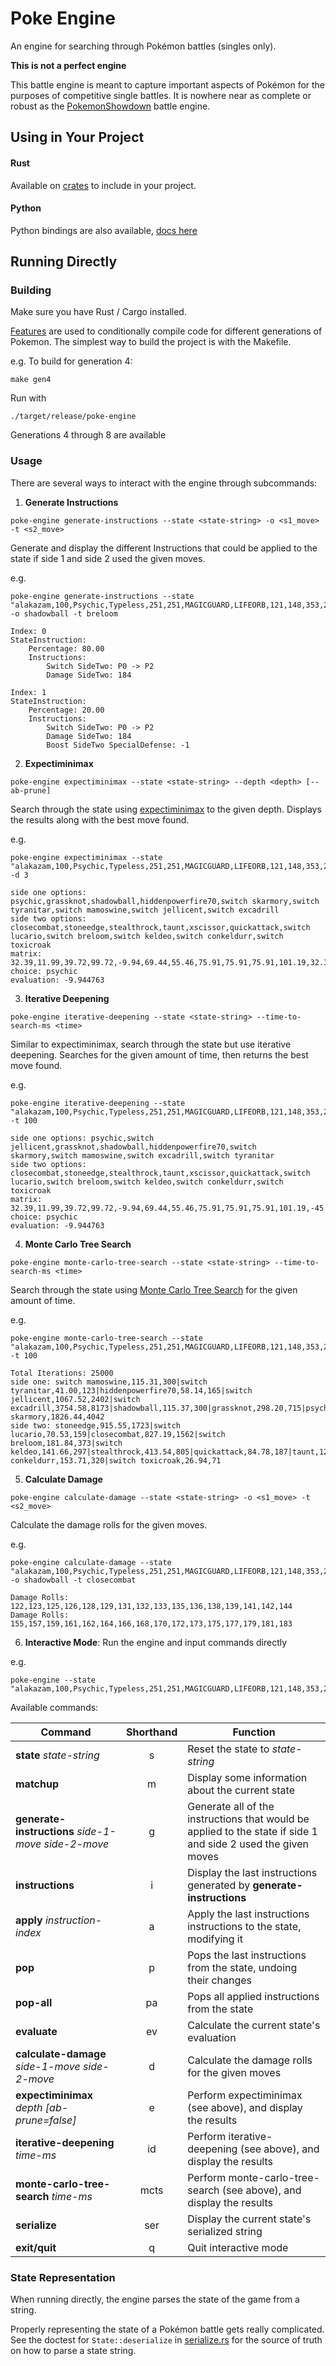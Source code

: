 # Poke Engine

An engine for searching through Pokémon battles (singles only).

**This is not a perfect engine**

This battle engine is meant to capture important aspects of Pokémon for the purposes of competitive single battles.
It is nowhere near as complete or robust as the [PokemonShowdown](https://github.com/smogon/pokemon-showdown) battle engine.

## Using in Your Project

#### Rust
Available on [crates](https://crates.io/crates/poke-engine) to include in your project.

#### Python
Python bindings are also available, [docs here](https://poke-engine.readthedocs.io/en/latest/)

## Running Directly

### Building

Make sure you have Rust / Cargo installed.

[Features](https://doc.rust-lang.org/cargo/reference/features.html) are used to conditionally compile code for different generations of Pokemon.
The simplest way to build the project is with the Makefile.

e.g. To build for generation 4:

```shell
make gen4
```

Run with
    
```shell
./target/release/poke-engine
```

Generations 4 through 8 are available

### Usage

There are several ways to interact with the engine through subcommands:

1. **Generate Instructions**
```shell
poke-engine generate-instructions --state <state-string> -o <s1_move> -t <s2_move>
```
Generate and display the different Instructions that could be applied to the state if side 1 and side 2 used the given moves.

e.g.
```shell
poke-engine generate-instructions --state "alakazam,100,Psychic,Typeless,251,251,MAGICGUARD,LIFEORB,121,148,353,206,365,None,0,25.5,PSYCHIC;false;16,GRASSKNOT;false;32,SHADOWBALL;false;24,HIDDENPOWERFIRE70;false;24,NONE;true;32,NONE;true;32=skarmory,100,Steel,Flying,271,271,STURDY,CUSTAPBERRY,259,316,104,177,262,None,0,25.5,STEALTHROCK;false;32,SPIKES;false;32,BRAVEBIRD;false;24,THIEF;false;40,NONE;true;32,NONE;true;32=tyranitar,100,Rock,Dark,404,404,SANDSTREAM,CHOPLEBERRY,305,256,203,327,159,None,0,25.5,CRUNCH;false;24,SUPERPOWER;false;8,THUNDERWAVE;false;32,PURSUIT;false;32,NONE;true;32,NONE;true;32=mamoswine,100,Ice,Ground,362,362,THICKFAT,NEVERMELTICE,392,196,158,176,241,None,0,25.5,ICESHARD;false;48,EARTHQUAKE;false;16,SUPERPOWER;false;8,ICICLECRASH;false;16,NONE;true;32,NONE;true;32=jellicent,100,Water,Ghost,404,404,WATERABSORB,AIRBALLOON,140,237,206,246,180,None,0,25.5,TAUNT;false;32,NIGHTSHADE;false;24,WILLOWISP;false;24,RECOVER;false;16,NONE;true;32,NONE;true;32=excadrill,100,Ground,Steel,362,362,SANDFORCE,CHOICESCARF,367,156,122,168,302,None,0,25.5,EARTHQUAKE;false;16,IRONHEAD;false;24,ROCKSLIDE;false;16,RAPIDSPIN;false;64,NONE;true;32,NONE;true;32=0=0;0;0;0;0;0;0;0;0;0;0;0;0;0;0;0;0;0;0;==0=0=0=0=0=0=0=0=0=0=false=NONE=false=false=switch:0=false/terrakion,100,Rock,Fighting,323,323,JUSTIFIED,FOCUSSASH,357,216,163,217,346,None,0,25.5,CLOSECOMBAT;false;8,STONEEDGE;false;8,STEALTHROCK;false;32,TAUNT;false;32,XSCISSOR;false;24,QUICKATTACK;false;48=lucario,100,Fighting,Steel,281,281,JUSTIFIED,LIFEORB,350,176,241,177,279,None,0,25.5,CLOSECOMBAT;false;8,EXTREMESPEED;false;8,SWORDSDANCE;false;32,CRUNCH;false;24,ICEPUNCH;false;24,AURASPHERE;false;32=breloom,100,Grass,Fighting,262,262,TECHNICIAN,LIFEORB,394,196,141,156,239,None,0,25.5,MACHPUNCH;false;48,BULLETSEED;false;48,SWORDSDANCE;false;32,LOWSWEEP;false;32,DRAINPUNCH;false;16,PROTECT;false;16=keldeo,100,Water,Fighting,323,323,JUSTIFIED,LEFTOVERS,163,216,357,217,346,None,0,25.5,SECRETSWORD;false;16,HYDROPUMP;false;8,SCALD;false;24,SURF;false;24,HIDDENPOWERICE70;false;24,CALMMIND;false;32=conkeldurr,100,Fighting,Typeless,414,414,GUTS,LEFTOVERS,416,226,132,167,126,None,0,25.5,MACHPUNCH;false;48,DRAINPUNCH;false;16,ICEPUNCH;false;24,THUNDERPUNCH;false;24,BULKUP;false;32,PAYBACK;false;16=toxicroak,100,Poison,Fighting,307,307,DRYSKIN,LIFEORB,311,166,189,167,295,None,0,25.5,DRAINPUNCH;false;16,SUCKERPUNCH;false;8,SWORDSDANCE;false;32,ICEPUNCH;false;24,POISONJAB;false;32,SUBSTITUTE;false;16=0=0;0;0;0;0;0;0;0;0;0;0;0;0;0;0;0;0;0;0;==0=0=0=0=0=0=0=0=0=0=false=NONE=false=false=switch:0=false/none;5/none;5/false/false" -o shadowball -t breloom
```
```
Index: 0
StateInstruction: 
	Percentage: 80.00
	Instructions:
		Switch SideTwo: P0 -> P2
		Damage SideTwo: 184

Index: 1
StateInstruction: 
	Percentage: 20.00
	Instructions:
		Switch SideTwo: P0 -> P2
		Damage SideTwo: 184
		Boost SideTwo SpecialDefense: -1
```

2. **Expectiminimax**
```shell
poke-engine expectiminimax --state <state-string> --depth <depth> [--ab-prune]
```
Search through the state using [expectiminimax](https://en.wikipedia.org/wiki/Expectiminimax) to the given depth.
Displays the results along with the best move found.

e.g.
```shell
poke-engine expectiminimax --state "alakazam,100,Psychic,Typeless,251,251,MAGICGUARD,LIFEORB,121,148,353,206,365,None,0,25.5,PSYCHIC;false;16,GRASSKNOT;false;32,SHADOWBALL;false;24,HIDDENPOWERFIRE70;false;24,NONE;true;32,NONE;true;32=skarmory,100,Steel,Flying,271,271,STURDY,CUSTAPBERRY,259,316,104,177,262,None,0,25.5,STEALTHROCK;false;32,SPIKES;false;32,BRAVEBIRD;false;24,THIEF;false;40,NONE;true;32,NONE;true;32=tyranitar,100,Rock,Dark,404,404,SANDSTREAM,CHOPLEBERRY,305,256,203,327,159,None,0,25.5,CRUNCH;false;24,SUPERPOWER;false;8,THUNDERWAVE;false;32,PURSUIT;false;32,NONE;true;32,NONE;true;32=mamoswine,100,Ice,Ground,362,362,THICKFAT,NEVERMELTICE,392,196,158,176,241,None,0,25.5,ICESHARD;false;48,EARTHQUAKE;false;16,SUPERPOWER;false;8,ICICLECRASH;false;16,NONE;true;32,NONE;true;32=jellicent,100,Water,Ghost,404,404,WATERABSORB,AIRBALLOON,140,237,206,246,180,None,0,25.5,TAUNT;false;32,NIGHTSHADE;false;24,WILLOWISP;false;24,RECOVER;false;16,NONE;true;32,NONE;true;32=excadrill,100,Ground,Steel,362,362,SANDFORCE,CHOICESCARF,367,156,122,168,302,None,0,25.5,EARTHQUAKE;false;16,IRONHEAD;false;24,ROCKSLIDE;false;16,RAPIDSPIN;false;64,NONE;true;32,NONE;true;32=0=0;0;0;0;0;0;0;0;0;0;0;0;0;0;0;0;0;0;0;==0=0=0=0=0=0=0=0=0=0=false=NONE=false=false=switch:0=false/terrakion,100,Rock,Fighting,323,323,JUSTIFIED,FOCUSSASH,357,216,163,217,346,None,0,25.5,CLOSECOMBAT;false;8,STONEEDGE;false;8,STEALTHROCK;false;32,TAUNT;false;32,XSCISSOR;false;24,QUICKATTACK;false;48=lucario,100,Fighting,Steel,281,281,JUSTIFIED,LIFEORB,350,176,241,177,279,None,0,25.5,CLOSECOMBAT;false;8,EXTREMESPEED;false;8,SWORDSDANCE;false;32,CRUNCH;false;24,ICEPUNCH;false;24,AURASPHERE;false;32=breloom,100,Grass,Fighting,262,262,TECHNICIAN,LIFEORB,394,196,141,156,239,None,0,25.5,MACHPUNCH;false;48,BULLETSEED;false;48,SWORDSDANCE;false;32,LOWSWEEP;false;32,DRAINPUNCH;false;16,PROTECT;false;16=keldeo,100,Water,Fighting,323,323,JUSTIFIED,LEFTOVERS,163,216,357,217,346,None,0,25.5,SECRETSWORD;false;16,HYDROPUMP;false;8,SCALD;false;24,SURF;false;24,HIDDENPOWERICE70;false;24,CALMMIND;false;32=conkeldurr,100,Fighting,Typeless,414,414,GUTS,LEFTOVERS,416,226,132,167,126,None,0,25.5,MACHPUNCH;false;48,DRAINPUNCH;false;16,ICEPUNCH;false;24,THUNDERPUNCH;false;24,BULKUP;false;32,PAYBACK;false;16=toxicroak,100,Poison,Fighting,307,307,DRYSKIN,LIFEORB,311,166,189,167,295,None,0,25.5,DRAINPUNCH;false;16,SUCKERPUNCH;false;8,SWORDSDANCE;false;32,ICEPUNCH;false;24,POISONJAB;false;32,SUBSTITUTE;false;16=0=0;0;0;0;0;0;0;0;0;0;0;0;0;0;0;0;0;0;0;==0=0=0=0=0=0=0=0=0=0=false=NONE=false=false=switch:0=false/none;5/none;5/false/false" -d 3
```
```
side one options: psychic,grassknot,shadowball,hiddenpowerfire70,switch skarmory,switch tyranitar,switch mamoswine,switch jellicent,switch excadrill
side two options: closecombat,stoneedge,stealthrock,taunt,xscissor,quickattack,switch lucario,switch breloom,switch keldeo,switch conkeldurr,switch toxicroak
matrix: 32.39,11.99,39.72,99.72,-9.94,69.44,55.46,75.91,75.91,75.91,101.19,32.39,-2.94,39.72,99.72,-28.60,69.44,53.51,79.84,108.92,78.63,-23.62,32.39,-20.35,34.37,94.37,-49.04,49.60,53.51,81.39,88.49,89.01,0.00,17.65,-43.57,11.15,71.15,-72.26,26.38,75.91,75.91,65.27,83.70,0.00,-76.18,-85.66,-72.00,-36.99,-34.19,-34.19,-50.07,-11.07,-25.16,-31.11,15.53,-119.69,-85.88,-101.20,-29.40,-100.00,-82.60,-90.04,-107.86,-77.15,-73.11,-25.90,-100.00,-95.17,-118.42,-75.85,-86.53,-86.53,-97.97,-102.52,-83.18,-74.85,-44.47,-45.01,-74.53,-117.55,-45.01,-56.64,-45.01,-84.08,-120.08,-45.01,-74.85,-44.47,-100.00,-47.20,-96.28,-32.62,-52.23,-42.56,-41.19,-120.08,-74.58,-74.85,-41.19
choice: psychic
evaluation: -9.944763
````

3. **Iterative Deepening**
```shell
poke-engine iterative-deepening --state <state-string> --time-to-search-ms <time>
```
Similar to expectiminimax, search through the state but use iterative deepening.
Searches for the given amount of time, then returns the best move found.

e.g.
```shell
poke-engine iterative-deepening --state "alakazam,100,Psychic,Typeless,251,251,MAGICGUARD,LIFEORB,121,148,353,206,365,None,0,25.5,PSYCHIC;false;16,GRASSKNOT;false;32,SHADOWBALL;false;24,HIDDENPOWERFIRE70;false;24,NONE;true;32,NONE;true;32=skarmory,100,Steel,Flying,271,271,STURDY,CUSTAPBERRY,259,316,104,177,262,None,0,25.5,STEALTHROCK;false;32,SPIKES;false;32,BRAVEBIRD;false;24,THIEF;false;40,NONE;true;32,NONE;true;32=tyranitar,100,Rock,Dark,404,404,SANDSTREAM,CHOPLEBERRY,305,256,203,327,159,None,0,25.5,CRUNCH;false;24,SUPERPOWER;false;8,THUNDERWAVE;false;32,PURSUIT;false;32,NONE;true;32,NONE;true;32=mamoswine,100,Ice,Ground,362,362,THICKFAT,NEVERMELTICE,392,196,158,176,241,None,0,25.5,ICESHARD;false;48,EARTHQUAKE;false;16,SUPERPOWER;false;8,ICICLECRASH;false;16,NONE;true;32,NONE;true;32=jellicent,100,Water,Ghost,404,404,WATERABSORB,AIRBALLOON,140,237,206,246,180,None,0,25.5,TAUNT;false;32,NIGHTSHADE;false;24,WILLOWISP;false;24,RECOVER;false;16,NONE;true;32,NONE;true;32=excadrill,100,Ground,Steel,362,362,SANDFORCE,CHOICESCARF,367,156,122,168,302,None,0,25.5,EARTHQUAKE;false;16,IRONHEAD;false;24,ROCKSLIDE;false;16,RAPIDSPIN;false;64,NONE;true;32,NONE;true;32=0=0;0;0;0;0;0;0;0;0;0;0;0;0;0;0;0;0;0;0;==0=0=0=0=0=0=0=0=0=0=false=NONE=false=false=switch:0=false/terrakion,100,Rock,Fighting,323,323,JUSTIFIED,FOCUSSASH,357,216,163,217,346,None,0,25.5,CLOSECOMBAT;false;8,STONEEDGE;false;8,STEALTHROCK;false;32,TAUNT;false;32,XSCISSOR;false;24,QUICKATTACK;false;48=lucario,100,Fighting,Steel,281,281,JUSTIFIED,LIFEORB,350,176,241,177,279,None,0,25.5,CLOSECOMBAT;false;8,EXTREMESPEED;false;8,SWORDSDANCE;false;32,CRUNCH;false;24,ICEPUNCH;false;24,AURASPHERE;false;32=breloom,100,Grass,Fighting,262,262,TECHNICIAN,LIFEORB,394,196,141,156,239,None,0,25.5,MACHPUNCH;false;48,BULLETSEED;false;48,SWORDSDANCE;false;32,LOWSWEEP;false;32,DRAINPUNCH;false;16,PROTECT;false;16=keldeo,100,Water,Fighting,323,323,JUSTIFIED,LEFTOVERS,163,216,357,217,346,None,0,25.5,SECRETSWORD;false;16,HYDROPUMP;false;8,SCALD;false;24,SURF;false;24,HIDDENPOWERICE70;false;24,CALMMIND;false;32=conkeldurr,100,Fighting,Typeless,414,414,GUTS,LEFTOVERS,416,226,132,167,126,None,0,25.5,MACHPUNCH;false;48,DRAINPUNCH;false;16,ICEPUNCH;false;24,THUNDERPUNCH;false;24,BULKUP;false;32,PAYBACK;false;16=toxicroak,100,Poison,Fighting,307,307,DRYSKIN,LIFEORB,311,166,189,167,295,None,0,25.5,DRAINPUNCH;false;16,SUCKERPUNCH;false;8,SWORDSDANCE;false;32,ICEPUNCH;false;24,POISONJAB;false;32,SUBSTITUTE;false;16=0=0;0;0;0;0;0;0;0;0;0;0;0;0;0;0;0;0;0;0;==0=0=0=0=0=0=0=0=0=0=false=NONE=false=false=switch:0=false/none;5/none;5/false/false" -t 100
```
```
side one options: psychic,switch jellicent,grassknot,shadowball,hiddenpowerfire70,switch skarmory,switch mamoswine,switch excadrill,switch tyranitar
side two options: closecombat,stoneedge,stealthrock,taunt,xscissor,quickattack,switch lucario,switch breloom,switch keldeo,switch conkeldurr,switch toxicroak
matrix: 32.39,11.99,39.72,99.72,-9.94,69.44,55.46,75.91,75.91,75.91,101.19,-45.01,NaN,NaN,NaN,NaN,NaN,NaN,NaN,NaN,NaN,NaN,32.39,-2.94,39.72,99.72,-28.60,NaN,NaN,NaN,NaN,NaN,NaN,32.39,-20.35,NaN,NaN,NaN,NaN,NaN,NaN,NaN,NaN,NaN,17.65,-43.57,NaN,NaN,NaN,NaN,NaN,NaN,NaN,NaN,NaN,-76.18,NaN,NaN,NaN,NaN,NaN,NaN,NaN,NaN,NaN,NaN,-100.00,NaN,NaN,NaN,NaN,NaN,NaN,NaN,NaN,NaN,NaN,-100.00,NaN,NaN,NaN,NaN,NaN,NaN,NaN,NaN,NaN,NaN,-119.69,NaN,NaN,NaN,NaN,NaN,NaN,NaN,NaN,NaN,NaN
choice: psychic
evaluation: -9.944763
```

4. **Monte Carlo Tree Search**
```shell
poke-engine monte-carlo-tree-search --state <state-string> --time-to-search-ms <time>
```
Search through the state using [Monte Carlo Tree Search](https://en.wikipedia.org/wiki/Monte_Carlo_tree_search) for the given amount of time.

e.g.
```shell
poke-engine monte-carlo-tree-search --state "alakazam,100,Psychic,Typeless,251,251,MAGICGUARD,LIFEORB,121,148,353,206,365,None,0,25.5,PSYCHIC;false;16,GRASSKNOT;false;32,SHADOWBALL;false;24,HIDDENPOWERFIRE70;false;24,NONE;true;32,NONE;true;32=skarmory,100,Steel,Flying,271,271,STURDY,CUSTAPBERRY,259,316,104,177,262,None,0,25.5,STEALTHROCK;false;32,SPIKES;false;32,BRAVEBIRD;false;24,THIEF;false;40,NONE;true;32,NONE;true;32=tyranitar,100,Rock,Dark,404,404,SANDSTREAM,CHOPLEBERRY,305,256,203,327,159,None,0,25.5,CRUNCH;false;24,SUPERPOWER;false;8,THUNDERWAVE;false;32,PURSUIT;false;32,NONE;true;32,NONE;true;32=mamoswine,100,Ice,Ground,362,362,THICKFAT,NEVERMELTICE,392,196,158,176,241,None,0,25.5,ICESHARD;false;48,EARTHQUAKE;false;16,SUPERPOWER;false;8,ICICLECRASH;false;16,NONE;true;32,NONE;true;32=jellicent,100,Water,Ghost,404,404,WATERABSORB,AIRBALLOON,140,237,206,246,180,None,0,25.5,TAUNT;false;32,NIGHTSHADE;false;24,WILLOWISP;false;24,RECOVER;false;16,NONE;true;32,NONE;true;32=excadrill,100,Ground,Steel,362,362,SANDFORCE,CHOICESCARF,367,156,122,168,302,None,0,25.5,EARTHQUAKE;false;16,IRONHEAD;false;24,ROCKSLIDE;false;16,RAPIDSPIN;false;64,NONE;true;32,NONE;true;32=0=0;0;0;0;0;0;0;0;0;0;0;0;0;0;0;0;0;0;0;==0=0=0=0=0=0=0=0=0=0=false=NONE=false=false=switch:0=false/terrakion,100,Rock,Fighting,323,323,JUSTIFIED,FOCUSSASH,357,216,163,217,346,None,0,25.5,CLOSECOMBAT;false;8,STONEEDGE;false;8,STEALTHROCK;false;32,TAUNT;false;32,XSCISSOR;false;24,QUICKATTACK;false;48=lucario,100,Fighting,Steel,281,281,JUSTIFIED,LIFEORB,350,176,241,177,279,None,0,25.5,CLOSECOMBAT;false;8,EXTREMESPEED;false;8,SWORDSDANCE;false;32,CRUNCH;false;24,ICEPUNCH;false;24,AURASPHERE;false;32=breloom,100,Grass,Fighting,262,262,TECHNICIAN,LIFEORB,394,196,141,156,239,None,0,25.5,MACHPUNCH;false;48,BULLETSEED;false;48,SWORDSDANCE;false;32,LOWSWEEP;false;32,DRAINPUNCH;false;16,PROTECT;false;16=keldeo,100,Water,Fighting,323,323,JUSTIFIED,LEFTOVERS,163,216,357,217,346,None,0,25.5,SECRETSWORD;false;16,HYDROPUMP;false;8,SCALD;false;24,SURF;false;24,HIDDENPOWERICE70;false;24,CALMMIND;false;32=conkeldurr,100,Fighting,Typeless,414,414,GUTS,LEFTOVERS,416,226,132,167,126,None,0,25.5,MACHPUNCH;false;48,DRAINPUNCH;false;16,ICEPUNCH;false;24,THUNDERPUNCH;false;24,BULKUP;false;32,PAYBACK;false;16=toxicroak,100,Poison,Fighting,307,307,DRYSKIN,LIFEORB,311,166,189,167,295,None,0,25.5,DRAINPUNCH;false;16,SUCKERPUNCH;false;8,SWORDSDANCE;false;32,ICEPUNCH;false;24,POISONJAB;false;32,SUBSTITUTE;false;16=0=0;0;0;0;0;0;0;0;0;0;0;0;0;0;0;0;0;0;0;==0=0=0=0=0=0=0=0=0=0=false=NONE=false=false=switch:0=false/none;5/none;5/false/false" -t 100
```
```
Total Iterations: 25000
side one: switch mamoswine,115.31,300|switch tyranitar,41.00,123|hiddenpowerfire70,58.14,165|switch jellicent,1067.52,2402|switch excadrill,3754.58,8173|shadowball,115.37,300|grassknot,298.20,715|psychic,4038.05,8780|switch skarmory,1826.44,4042
side two: stoneedge,915.55,1723|switch lucario,70.53,159|closecombat,827.19,1562|switch breloom,181.84,373|switch keldeo,141.66,297|stealthrock,413.54,805|quickattack,84.78,187|taunt,123.90,263|xscissor,10745.95,19240|switch conkeldurr,153.71,320|switch toxicroak,26.94,71
```

5. **Calculate Damage**
```shell
poke-engine calculate-damage --state <state-string> -o <s1_move> -t <s2_move>
```
Calculate the damage rolls for the given moves.

e.g.
```shell
poke-engine calculate-damage --state "alakazam,100,Psychic,Typeless,251,251,MAGICGUARD,LIFEORB,121,148,353,206,365,None,0,25.5,PSYCHIC;false;16,GRASSKNOT;false;32,SHADOWBALL;false;24,HIDDENPOWERFIRE70;false;24,NONE;true;32,NONE;true;32=skarmory,100,Steel,Flying,271,271,STURDY,CUSTAPBERRY,259,316,104,177,262,None,0,25.5,STEALTHROCK;false;32,SPIKES;false;32,BRAVEBIRD;false;24,THIEF;false;40,NONE;true;32,NONE;true;32=tyranitar,100,Rock,Dark,404,404,SANDSTREAM,CHOPLEBERRY,305,256,203,327,159,None,0,25.5,CRUNCH;false;24,SUPERPOWER;false;8,THUNDERWAVE;false;32,PURSUIT;false;32,NONE;true;32,NONE;true;32=mamoswine,100,Ice,Ground,362,362,THICKFAT,NEVERMELTICE,392,196,158,176,241,None,0,25.5,ICESHARD;false;48,EARTHQUAKE;false;16,SUPERPOWER;false;8,ICICLECRASH;false;16,NONE;true;32,NONE;true;32=jellicent,100,Water,Ghost,404,404,WATERABSORB,AIRBALLOON,140,237,206,246,180,None,0,25.5,TAUNT;false;32,NIGHTSHADE;false;24,WILLOWISP;false;24,RECOVER;false;16,NONE;true;32,NONE;true;32=excadrill,100,Ground,Steel,362,362,SANDFORCE,CHOICESCARF,367,156,122,168,302,None,0,25.5,EARTHQUAKE;false;16,IRONHEAD;false;24,ROCKSLIDE;false;16,RAPIDSPIN;false;64,NONE;true;32,NONE;true;32=0=0;0;0;0;0;0;0;0;0;0;0;0;0;0;0;0;0;0;0;==0=0=0=0=0=0=0=0=0=0=false=NONE=false=false=switch:0=false/terrakion,100,Rock,Fighting,323,323,JUSTIFIED,FOCUSSASH,357,216,163,217,346,None,0,25.5,CLOSECOMBAT;false;8,STONEEDGE;false;8,STEALTHROCK;false;32,TAUNT;false;32,XSCISSOR;false;24,QUICKATTACK;false;48=lucario,100,Fighting,Steel,281,281,JUSTIFIED,LIFEORB,350,176,241,177,279,None,0,25.5,CLOSECOMBAT;false;8,EXTREMESPEED;false;8,SWORDSDANCE;false;32,CRUNCH;false;24,ICEPUNCH;false;24,AURASPHERE;false;32=breloom,100,Grass,Fighting,262,262,TECHNICIAN,LIFEORB,394,196,141,156,239,None,0,25.5,MACHPUNCH;false;48,BULLETSEED;false;48,SWORDSDANCE;false;32,LOWSWEEP;false;32,DRAINPUNCH;false;16,PROTECT;false;16=keldeo,100,Water,Fighting,323,323,JUSTIFIED,LEFTOVERS,163,216,357,217,346,None,0,25.5,SECRETSWORD;false;16,HYDROPUMP;false;8,SCALD;false;24,SURF;false;24,HIDDENPOWERICE70;false;24,CALMMIND;false;32=conkeldurr,100,Fighting,Typeless,414,414,GUTS,LEFTOVERS,416,226,132,167,126,None,0,25.5,MACHPUNCH;false;48,DRAINPUNCH;false;16,ICEPUNCH;false;24,THUNDERPUNCH;false;24,BULKUP;false;32,PAYBACK;false;16=toxicroak,100,Poison,Fighting,307,307,DRYSKIN,LIFEORB,311,166,189,167,295,None,0,25.5,DRAINPUNCH;false;16,SUCKERPUNCH;false;8,SWORDSDANCE;false;32,ICEPUNCH;false;24,POISONJAB;false;32,SUBSTITUTE;false;16=0=0;0;0;0;0;0;0;0;0;0;0;0;0;0;0;0;0;0;0;==0=0=0=0=0=0=0=0=0=0=false=NONE=false=false=switch:0=false/none;5/none;5/false/false" -o shadowball -t closecombat
```
```
Damage Rolls: 122,123,125,126,128,129,131,132,133,135,136,138,139,141,142,144
Damage Rolls: 155,157,159,161,162,164,166,168,170,172,173,175,177,179,181,183
```

6. **Interactive Mode**: Run the engine and input commands directly

e.g.
```shell
poke-engine --state "alakazam,100,Psychic,Typeless,251,251,MAGICGUARD,LIFEORB,121,148,353,206,365,None,0,25.5,PSYCHIC;false;16,GRASSKNOT;false;32,SHADOWBALL;false;24,HIDDENPOWERFIRE70;false;24,NONE;true;32,NONE;true;32=skarmory,100,Steel,Flying,271,271,STURDY,CUSTAPBERRY,259,316,104,177,262,None,0,25.5,STEALTHROCK;false;32,SPIKES;false;32,BRAVEBIRD;false;24,THIEF;false;40,NONE;true;32,NONE;true;32=tyranitar,100,Rock,Dark,404,404,SANDSTREAM,CHOPLEBERRY,305,256,203,327,159,None,0,25.5,CRUNCH;false;24,SUPERPOWER;false;8,THUNDERWAVE;false;32,PURSUIT;false;32,NONE;true;32,NONE;true;32=mamoswine,100,Ice,Ground,362,362,THICKFAT,NEVERMELTICE,392,196,158,176,241,None,0,25.5,ICESHARD;false;48,EARTHQUAKE;false;16,SUPERPOWER;false;8,ICICLECRASH;false;16,NONE;true;32,NONE;true;32=jellicent,100,Water,Ghost,404,404,WATERABSORB,AIRBALLOON,140,237,206,246,180,None,0,25.5,TAUNT;false;32,NIGHTSHADE;false;24,WILLOWISP;false;24,RECOVER;false;16,NONE;true;32,NONE;true;32=excadrill,100,Ground,Steel,362,362,SANDFORCE,CHOICESCARF,367,156,122,168,302,None,0,25.5,EARTHQUAKE;false;16,IRONHEAD;false;24,ROCKSLIDE;false;16,RAPIDSPIN;false;64,NONE;true;32,NONE;true;32=0=0;0;0;0;0;0;0;0;0;0;0;0;0;0;0;0;0;0;0;==0=0=0=0=0=0=0=0=0=0=false=NONE=false=false=switch:0=false/terrakion,100,Rock,Fighting,323,323,JUSTIFIED,FOCUSSASH,357,216,163,217,346,None,0,25.5,CLOSECOMBAT;false;8,STONEEDGE;false;8,STEALTHROCK;false;32,TAUNT;false;32,XSCISSOR;false;24,QUICKATTACK;false;48=lucario,100,Fighting,Steel,281,281,JUSTIFIED,LIFEORB,350,176,241,177,279,None,0,25.5,CLOSECOMBAT;false;8,EXTREMESPEED;false;8,SWORDSDANCE;false;32,CRUNCH;false;24,ICEPUNCH;false;24,AURASPHERE;false;32=breloom,100,Grass,Fighting,262,262,TECHNICIAN,LIFEORB,394,196,141,156,239,None,0,25.5,MACHPUNCH;false;48,BULLETSEED;false;48,SWORDSDANCE;false;32,LOWSWEEP;false;32,DRAINPUNCH;false;16,PROTECT;false;16=keldeo,100,Water,Fighting,323,323,JUSTIFIED,LEFTOVERS,163,216,357,217,346,None,0,25.5,SECRETSWORD;false;16,HYDROPUMP;false;8,SCALD;false;24,SURF;false;24,HIDDENPOWERICE70;false;24,CALMMIND;false;32=conkeldurr,100,Fighting,Typeless,414,414,GUTS,LEFTOVERS,416,226,132,167,126,None,0,25.5,MACHPUNCH;false;48,DRAINPUNCH;false;16,ICEPUNCH;false;24,THUNDERPUNCH;false;24,BULKUP;false;32,PAYBACK;false;16=toxicroak,100,Poison,Fighting,307,307,DRYSKIN,LIFEORB,311,166,189,167,295,None,0,25.5,DRAINPUNCH;false;16,SUCKERPUNCH;false;8,SWORDSDANCE;false;32,ICEPUNCH;false;24,POISONJAB;false;32,SUBSTITUTE;false;16=0=0;0;0;0;0;0;0;0;0;0;0;0;0;0;0;0;0;0;0;==0=0=0=0=0=0=0=0=0=0=false=NONE=false=false=switch:0=false/none;5/none;5/false/false"
```

Available commands:

| Command                                               | Shorthand | Function                                                                                                      |
|-------------------------------------------------------|:---------:|---------------------------------------------------------------------------------------------------------------|
| **state** *state-string*                              |     s     | Reset the state to *state-string*                                                                             |
| **matchup**                                           |     m     | Display some information about the current state                                                              |
| **generate-instructions** *side-1-move* *side-2-move* |     g     | Generate all of the instructions that would be applied to the state if side 1 and side 2 used the given moves |
| **instructions**                                      |     i     | Display the last instructions generated by **generate-instructions**                                          |
| **apply** *instruction-index*                         |     a     | Apply the last instructions instructions to the state, modifying it                                           |
| **pop**                                               |     p     | Pops the last instructions from the state, undoing their changes                                              |
| **pop-all**                                           |    pa     | Pops all applied instructions from the state                                                                  |
| **evaluate**                                          |    ev     | Calculate the current state's evaluation                                                                      |
| **calculate-damage** *side-1-move* *side-2-move*      |     d     | Calculate the damage rolls for the given moves                                                                |
| **expectiminimax** *depth* *[ab-prune=false]*         |     e     | Perform expectiminimax (see above), and display the results                                                   |
| **iterative-deepening** *time-ms*                     |    id     | Perform iterative-deepening (see above), and display the results                                              |
| **monte-carlo-tree-search** *time-ms*                 |   mcts    | Perform monte-carlo-tree-search (see above), and display the results                                          |
| **serialize**                                         |    ser    | Display the current state's serialized string                                                                 |
| **exit/quit**                                         |     q     | Quit interactive mode                                                                                         |


### State Representation

When running directly, the engine parses the state of the game from a string.

Properly representing the state of a Pokémon battle gets really complicated.
See the doctest for `State::deserialize` in [serialize.rs](src/serialize.rs)
for the source of truth on how to parse a state string.

